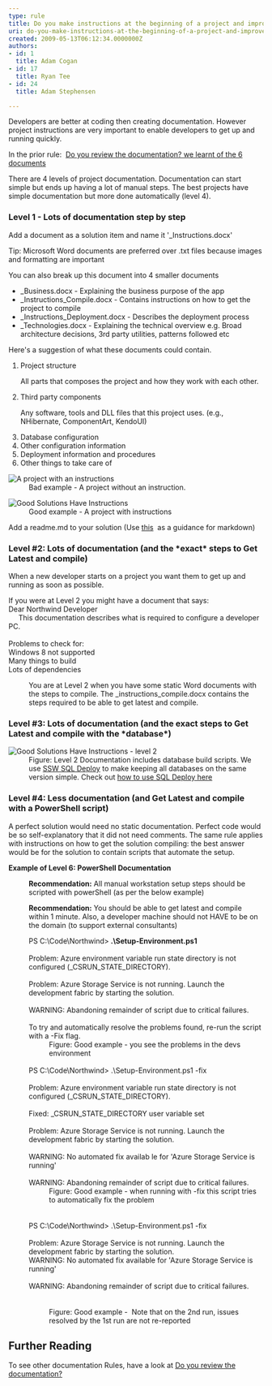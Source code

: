 ```yaml
---
type: rule
title: Do you make instructions at the beginning of a project and improve them gradually?
uri: do-you-make-instructions-at-the-beginning-of-a-project-and-improve-them-gradually
created: 2009-05-13T06:12:34.0000000Z
authors:
- id: 1
  title: Adam Cogan
- id: 17
  title: Ryan Tee
- id: 24
  title: Adam Stephensen

---
```




<span class='intro'> Developers are better at coding then creating documentation. However project instructions are&#160;very important to enable developers to get up and running quickly.<br> </span>

<p>In the prior rule&#58;&#160; 
   <a href="/_layouts/15/FIXUPREDIRECT.ASPX?WebId=3dfc0e07-e23a-4cbb-aac2-e778b71166a2&amp;TermSetId=07da3ddf-0924-4cd2-a6d4-a4809ae20160&amp;TermId=951ffbf9-4066-42f3-a9b7-e0d8603e728b">Do you review the documentation? we learnt of the 6 documents</a><br></p><p>​There are 4&#160;levels of project documentation. Documentation can start simple but ends up having a lot of manual steps. The best projects have simple documentation but more done automatically (level 4).​​​</p><h3 class="ssw15-rteElement-H3">Level 1 - Lots of documentation step by step​​​​​<br></h3><p class="ssw15-rteElement-Tip">Add a document as a solution item and name it '_Instru​​ctions.docx'&#160;</p><p class="ssw15-rteElement-Reference">​​Tip&#58; Microsoft Word documents are preferred over .txt files because images and formatting are important<br></p><p>You can also break up this document into 4 smaller documents</p><ul><li>_Business.docx - Explaining the business purpose of the app</li><li>_Instructions_Compile.docx - Contains instructions on how to get the project to compile<br></li><li>_Instructions_Deployment.docx - Describes the deployment process</li><li>_Technologies.docx - Explaining the technical overview e.g. Broad architecture decisions, 3rd party utilities, patterns followed etc</li></ul><p>Here's a suggestion of what these documents could contain.&#160;<br></p><ol><li>Project structure 
      <p>All parts that composes the project and how they work with each other.</p></li><li>Third party components 
      <p>Any software, tools and DLL files that this project uses. (e.g., NHibernate, ComponentArt,&#160;KendoUI)<br></p></li><li>Database configuration</li><li>Other configuration information</li><li>Deployment information and&#160;procedures 
      <br></li><li>Other things to take care of</li></ol><dl class="badImage"><dt>
      <img src="./BadNetProject.JPG" alt="A project with an instructions" />
   </dt><dd>Bad example - A project without an instruction. </dd></dl><dl class="goodImage"><dt>
      <img alt="Good Solutions Have Instructions" src="./ProjectDocumentation.jpg" />
   </dt><dd>Good example - A project with instructions​<br></dd></dl><p class="ssw15-rteElement-Tip">Add a readme.md to your solution (Use&#160;<a href="https&#58;//docs.microsoft.com/en-us/azure/devops/project/wiki/markdown-guidance?view=vsts">this​</a>&#160;&#160;as a guidance for markdown)​​<br></p><h3 class="ssw15-rteElement-H3">​​​Level #2&#58; Lots of documentation (and the *exact* steps to Get Latest and compile)<br></h3><p>When a new developer starts on a project you want them to get up and running as soon as possible.</p><p class="ssw15-rteElement-GreyBox">If you were at Level 2 you might have a document that says&#58;<br>Dear Northwind Developer<br>&#160; &#160; &#160;This documentation describes what is required to configure a developer PC.​<br><br>Problems to check for&#58;<br><span class="ssw15-rteStyle-IndentText">​</span>​Windows 8 not supported<br>​<span class="ssw15-rteStyle-IndentText">​</span>Many things to build<br>​​<span class="ssw15-rteStyle-IndentText">​</span>Lots of dependencies​​<br></p><p></p><dl class="image"><dd>You are at Level 2 when you have some static Word documents with the steps​ to compile. The _instructions_compile.docx contains the steps required to be able to get latest and compile.<br></dd></dl><h3 class="ssw15-rteElement-H3">Level #3&#58; Lots of documentation (and the exact steps to Get Latest and compile with the *database*)<br></h3><dl class="image"><dt>
      <img alt="Good Solutions Have Instructions - level 2" src="./instructions-level2.jpg" />
   </dt><dd>Figure&#58; Level 2 Documentation includes database build scripts. We use 
      <a target="_blank" href="http&#58;//sqldeploy.com/">SSW SQL Deploy</a>&#160;to make keeping all databases on the same version simple. Check out 
      <a target="_blank" href="http&#58;//tv.ssw.com/969/adam-stephensen-sql-deploy-demo">how to use SQL Deploy here </a></dd></dl><h3 class="ssw15-rteElement-H3">Level #4&#58; Less documentation (and Get Latest and compile with a PowerShell script)​<br></h3><p>A perfect solution would need no static documentation. Perfect code would be so self-explanatory that it did not need comments. The same rule applies with instructions on how to get the solution compiling&#58; the best answer would be for the solution to contain scripts that automate&#160;the setup.<br></p><p>
   <span style="font-weight&#58;bold;">Example of Level </span>
   <span style="font-weight&#58;bold;">6</span><span style="font-weight&#58;bold;">&#58; PowerShell Documentation</span></p><div style="margin&#58;0px 0px 0px 40px;border&#58;none;padding&#58;0px;"><p>
      <strong>Recommendation&#58;</strong> All manual workstation setup steps should be scripted with powerShell (as per the below example)</p><p>
      <strong>Recommendation&#58;</strong> You should be able to get latest and compile within 1 minute. Also, a developer machine should not HAVE to be on the domain (to support external consultants)<br></p><div class="ssw-rteStyle-GreyBox">PS C&#58;\Code\Northwind&gt;<strong> .\Setup-Environment.ps1</strong><br><br>Problem&#58; Azure environment variable run state directory is not configured (_CSRUN_STATE_DIRECTORY).<br>&#160;<br>Problem&#58; Azure Storage Service is not running. Launch the development fabric by starting the solution.<br>&#160;<br>WARNING&#58; Abandoning remainder of script due to critical failures.<br>&#160;<br>To try and automatically resolve the problems found, re-run the script with a -Fix flag.<br></div><dd class="ssw15-rteElement-FigureGood">Figure&#58; Good example - you see the problems in the devs environment<br></dd><div class="ssw-rteStyle-GreyBox">
      <br>PS C&#58;\Code\Northwind&gt; .\Setup-Environment.ps1 -fix<br><br>Problem&#58; Azure environment variable run state directory is not configured (_CSRUN_STATE_DIRECTORY).<br><br>Fixed&#58; _CSRUN_STATE_DIRECTORY user variable set<br>&#160;<br>Problem&#58; Azure Storage Service is not running. Launch the development fabric by starting the solution.<br><br>WARNING&#58; No automated fix availab ​​le for 'Azure Storage Service is running'<br>&#160;<br>WARNING&#58; Abandoning remainder of script due to critical failures.<br></div><dd class="ssw15-rteElement-FigureGood">Figure&#58; Good example - when running with -fix this script&#160;tries to automatically fix the problem 
      <br></dd><div class="ssw-rteStyle-GreyBox">
      <br>
      <br>PS C&#58;\Code\Northwind&gt; .\Setup-Environment.ps1 -fix<br><br>Problem&#58; Azure Storage Service is not running. Launch the development fabric by starting the solution.<br>WARNING&#58; No automated fix available for 'Azure Storage Service is running'<br><br>WARNING&#58; Abandoning remainder of script due to critical failures.<br><br><br></div><dd class="ssw15-rteElement-FigureGood">Figure&#58; Good example -&#160; Note that on the 2nd run, issues resolved by the 1st run are not re-reported 
      <br></dd></div><h2>Further Reading</h2><p>To see other documentation Rules, have a look at 
   <a href="/_layouts/15/FIXUPREDIRECT.ASPX?WebId=3dfc0e07-e23a-4cbb-aac2-e778b71166a2&amp;TermSetId=07da3ddf-0924-4cd2-a6d4-a4809ae20160&amp;TermId=951ffbf9-4066-42f3-a9b7-e0d8603e728b">Do you review the documentation? </a>
   <br><br></p>


